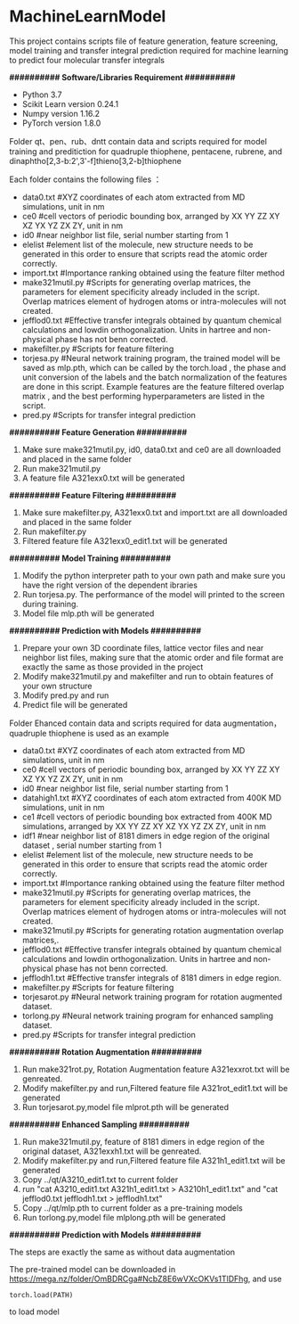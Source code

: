 # MachineLearnModel

<p>This project contains scripts file of feature generation, feature screening, model training and transfer integral prediction required for machine learning to predict four molecular transfer integrals</p>
<p><strong>########## Software/Libraries Requirement ##########</strong></p>
<ul>
<li>Python 3.7</li>
<li>Scikit Learn version 0.24.1</li>
<li>Numpy version 1.16.2</li>
<li>PyTorch version 1.8.0</li>
</ul>

<p>Folder qt、pen、rub、dntt contain data and scripts required for model training and preditiction for quadruple thiophene, pentacene, rubrene, and dinaphtho[2,3-b:2',3'-f]thieno[3,2-b]thiophene </p>
<p>Each folder contains the following files ：</p>
<ul>
<li>data0.txt #XYZ coordinates of each atom extracted from MD simulations, unit in nm</li>
<li>ce0 #cell vectors of periodic bounding box, arranged by XX YY ZZ XY XZ YX YZ ZX ZY, unit in nm</li>
<li>id0 #near neighbor list file, serial number starting from 1</li>
<li>elelist #element list of the molecule, new structure needs to be generated in this order to ensure that scripts read the atomic order correctly.</li>
<li>import.txt #Importance ranking obtained using the feature filter method</li>
<li>make321mutil.py #Scripts for generating overlap matrices, the parameters for element specificity already included in the script. Overlap matrices element of hydrogen atoms or intra-molecules will not created.</li>
<li>jefflod0.txt #Effective transfer integrals obtained by quantum chemical calculations and lowdin orthogonalization. Units in hartree and non-physical phase has not benn corrected.</li>
<li>makefilter.py #Scripts for feature filtering</li>
<li>torjesa.py #Neural network training program, the trained model will be saved as mlp.pth, which can be called by the torch.load , the phase and unit conversion of the labels and the batch normalization of the features are done in this script. Example features are the feature filtered overlap matrix , and the best performing hyperparameters are listed in the script.</li>
<li>pred.py #Scripts for transfer integral prediction</li>
</ul>

<p><strong>########## Feature Generation ##########</strong></p>
<ol>
<li>Make sure make321mutil.py, id0, data0.txt and ce0 are all downloaded and placed in the same folder</li>
<li>Run make321mutil.py </li>
<li>A feature file A321exx0.txt will be generated</li>
</ol>
<p><strong>########## Feature Filtering ##########</strong></p>
<ol>
<li>Make sure makefilter.py, A321exx0.txt and import.txt are all downloaded and placed in the same folder</li>
<li>Run makefilter.py </li>
<li>Filtered feature file A321exx0_edit1.txt will be generated</li>
</ol>
<p><strong>########## Model Training ##########</strong></p>
<ol>
<li>Modify the python interpreter path to your own path and make sure you have the right version of the dependent ibraries</li>
<li>Run torjesa.py. The performance of the model will printed to the screen during training.</li>
<li>Model file mlp.pth will be generated</li>
</ol>
<p><strong>########## Prediction with Models ##########</strong></p>
<ol>
<li>Prepare your own 3D coordinate files, lattice vector files and near neighbor list files, making sure that the atomic order and file format are exactly the same as those provided in the project</li>
<li>Modify make321mutil.py and makefilter and run to obtain features of your own structure</li>
<li>Modify pred.py and run</li>
<li>Predict file will be generated</li>
</ol>

<p>Folder Ehanced contain data and scripts required for data augmentation，quadruple thiophene is used as an example </p>
<ul>
<li>data0.txt #XYZ coordinates of each atom extracted from MD simulations, unit in nm</li>
<li>ce0 #cell vectors of periodic bounding box, arranged by XX YY ZZ XY XZ YX YZ ZX ZY, unit in nm</li>
<li>id0 #near neighbor list file, serial number starting from 1</li>
<li>datahigh1.txt #XYZ coordinates of each atom extracted from 400K MD simulations, unit in nm</li>
<li>ce1 #cell vectors of periodic bounding box extracted from 400K MD simulations, arranged by XX YY ZZ XY XZ YX YZ ZX ZY, unit in nm</li>
<li>idf1 #near neighbor list of 8181 dimers in edge region of the original dataset , serial number starting from 1</li>
<li>elelist #element list of the molecule, new structure needs to be generated in this order to ensure that scripts read the atomic order correctly.</li>
<li>import.txt #Importance ranking obtained using the feature filter method</li>
<li>make321mutil.py #Scripts for generating overlap matrices, the parameters for element specificity already included in the script. Overlap matrices element of hydrogen atoms or intra-molecules will not created.</li>
<li>make321mutil.py #Scripts for generating rotation augmentation overlap matrices,.</li>
<li>jefflod0.txt #Effective transfer integrals obtained by quantum chemical calculations and lowdin orthogonalization. Units in hartree and non-physical phase has not benn corrected.</li>
<li>jefflodh1.txt #Effective transfer integrals of 8181 dimers in edge region.</li>
<li>makefilter.py #Scripts for feature filtering</li>
<li>torjesarot.py #Neural network training program for rotation augmented dataset.</li>
<li>torlong.py #Neural network training program for enhanced sampling dataset.</li>
<li>pred.py #Scripts for transfer integral prediction</li>
</ul>

<p><strong>########## Rotation Augmentation  ##########</strong></p>
<ol>
<li>Run make321rot.py, Rotation Augmentation feature A321exxrot.txt will be genreated.</li>
<li>Modify makefilter.py and run,Filtered feature file A321rot_edit1.txt will be generated </li>
<li>Run torjesarot.py,model file mlprot.pth will be generated</li>
</ol>
<p><strong>########## Enhanced Sampling  ##########</strong></p>
<ol>
<li>Run make321mutil.py, feature of 8181 dimers in edge region of the original dataset, A321exxh1.txt will be genreated.</li>
<li>Modify makefilter.py and run,Filtered feature file A321h1_edit1.txt will be generated </li>
<li>Copy ../qt/A3210_edit1.txt to current folder </li>
<li>run "cat A3210_edit1.txt A321h1_edit1.txt > A3210h1_edit1.txt" and "cat jefflod0.txt jefflodh1.txt > jefflodh1.txt"</li>
<li>Copy ../qt/mlp.pth to current folder as a pre-training models</li>
<li>Run torlong.py,model file mlplong.pth will be generated</li>
</ol>
<p><strong>########## Prediction with Models ##########</strong></p>
The steps are exactly the same as without  data augmentation

The pre-trained model can be downloaded in https://mega.nz/folder/OmBDRCga#NcbZ8E6wVXcOKVs1TlDFhg, and use
```
torch.load(PATH)
```
to load model
